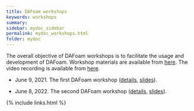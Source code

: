 ```yaml
---
title: DAFoam workshops
keywords: workshops
summary: 
sidebar: mydoc_sidebar
permalink: mydoc_workshops.html
folder: mydoc
---
```


The overall objective of DAFoam workshops is to facilitate the usage and development of DAFoam. Workshop materials are available from [here](https://github.com/DAFoam/workshops). The video recording is available from [here](https://www.youtube.com/channel/UCr9SKeQBuntzYf-3ubtfzmQ).

- June 9, 2021. The first DAFoam workshop ([details](https://dafoam.github.io/dafoam_workshop_2021.html), [slides](https://github.com/DAFoam/workshops/blob/main/2021_Summer/slides/2021_Summer_Workshop.pdf)).

- June 8, 2022. The second DAFoam workshop ([details](https://dafoam.github.io/dafoam_workshop_2022.html), [slides](https://github.com/DAFoam/workshops/blob/main/2022_Summer/slides/2022_Summer_Workshop.pdf)).

{% include links.html %}
